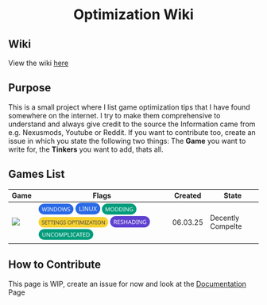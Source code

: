 <div align="center">
  <h1>Optimization Wiki</h1>
</div>

## Wiki
View the wiki [here](https://vxrpenter.github.io/Optimization-Wiki/)

## Purpose
This is a small project where I list game optimization tips that I have found somewhere on the internet. I try to make them comprehensive to understand and always give credit to the source the Information came from e.g. Nexusmods, Youtube or Reddit. If you want to contribute too, create an issue in which you state the following two things: The **Game** you want to write for, the **Tinkers** you want to add, thats all.

## Games List
| Game                                                                                                                                                                                                                     | Flags                                                                                                                                       | Created  | State             |
|--------------------------------------------------------------------------------------------------------------------------------------------------------------------------------------------------------------------------|---------------------------------------------------------------------------------------------------------------------------------------------|----------|-------------------|
| <a href="https://vxrpenter.github.io/Optimization-Wiki/wiki/games/monster-hunter-wilds.html"><img width="100" width="233" src="https://github.com/user-attachments/assets/e09b3658-0ace-4839-bca7-229cfb4307e1"></a> | <img width="70" src="/assets/flags/windows.png">&nbsp;<img width="50" src="/assets/flags/linux.png">&nbsp;<img width="70" src="/assets/flags/modding.png">&nbsp;<img width="140" src="/assets/flags/settings-optimization.png">&nbsp;<img width="80" src="/assets/flags/reshading.png">&nbsp;<img width="110" src="/assets/flags/uncomplicated.png">&nbsp; | 06.03.25 | Decently Compelte |

## How to Contribute
This page is WIP, create an issue for now and look at the [Documentation](https://vxrpenter.github.io/Optimization-Wiki/wiki/docs/) Page
